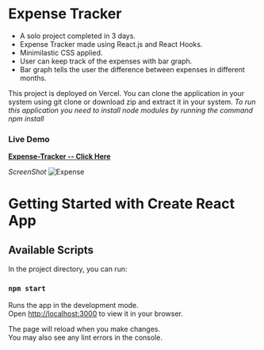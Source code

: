 # Expense Tracker
- A solo project completed in 3 days.
- Expense Tracker made using React.js and React Hooks.
- Minimilastic CSS applied.
- User can keep track of the expenses with bar graph.
- Bar graph tells the user the difference between expenses in different months.

This project is deployed on Vercel.
You can clone the application in your system using git clone or download zip and extract it in your system.
*To run this application you need to install node modules by running the command npm install*
### Live Demo
**[Expense-Tracker -- Click Here](http://expense-trackerr.vercel.app)**

*ScreenShot*
![Expense](https://user-images.githubusercontent.com/96873348/168592467-3dc95cca-1312-4370-b34a-64f60f80fe0d.png)

# Getting Started with Create React App

## Available Scripts

In the project directory, you can run:

### `npm start`

Runs the app in the development mode.\
Open [http://localhost:3000](http://localhost:3000) to view it in your browser.

The page will reload when you make changes.\
You may also see any lint errors in the console.
